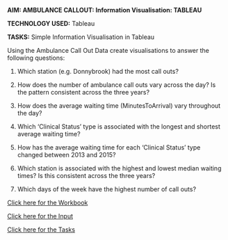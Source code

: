 **AIM: AMBULANCE CALLOUT: Information Visualisation: TABLEAU**

**TECHNOLOGY USED:** Tableau

**TASKS:**
Simple Information Visualisation in Tableau

Using the Ambulance Call Out Data create visualisations to answer the following questions:

1. Which station (e.g. Donnybrook) had the most call outs?

2. How does the number of ambulance call outs vary across the day? Is the pattern consistent across the three years?

3. How does the average waiting time (MinutesToArrival) vary throughout the day?

4. Which ‘Clinical Status’ type is associated with the longest and shortest average waiting time?

5. How has the average waiting time for each ‘Clinical Status’ type changed between 2013 and 2015?

6. Which station is associated with the highest and lowest median waiting times? Is this consistent across the three years?

7. Which days of the week have the highest number of call outs?

[Click here for the Workbook](https://github.com/ktyagi12/Information_Visualizations/tree/master/Ambulance_Callout_Tableau/Workbook)

[Click here for the Input](https://github.com/ktyagi12/Information_Visualizations/tree/master/Ambulance_Callout_Tableau/Input)

[Click here for the Tasks](https://github.com/ktyagi12/Information_Visualizations/tree/master/Ambulance_Callout_Tableau/Task)
